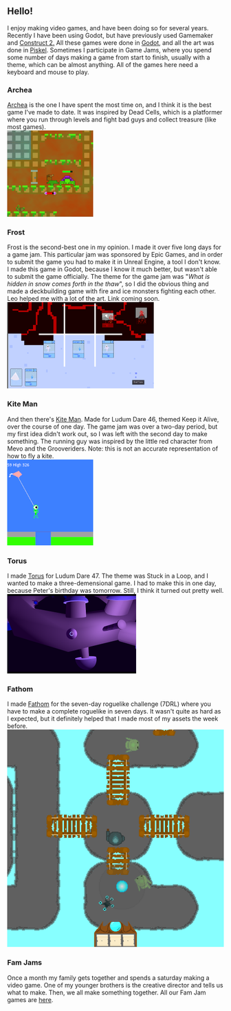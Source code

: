 ## Hello!

I enjoy making video games, and have been doing so for several years. Recently I have been using Godot, but have previously used Gamemaker and [Construct 2.](https://www.construct.net/en/tutorials/beginners-guide-construct-47) All these games were done in [Godot](https://docs.godotengine.org/en/stable/index.html), and all the art was done in [Piskel](https://www.piskelapp.com). Sometimes I participate in Game Jams, where you spend some number of days making a game from start to finish, usually with a theme, which can be almost anything. All of the games here need a keyboard and mouse to play.

### Archea

[Archea][Archea] is the one I have spent the most time on, and I think it is the best game I've made to date. It was inspired by Dead Cells, which is a platformer where you run through levels and fight bad guys and collect treasure (like most games).  
![Archea screenshot](Archea_Screenshot.png)

### Frost

Frost is the second-best one in my opinion. I made it over five long days for a game jam. This particular jam was sponsored by Epic Games, and in order to submit the game you had to make it in Unreal Engine, a tool I don't know. I made this game in Godot, because I know it much better, but wasn't able to submit the game officially. The theme for the game jam was "_What is hidden in snow comes forth in the thaw_", so I did the obvious thing and made a deckbuilding game with fire and ice monsters fighting each other. Leo helped me with a lot of the art. Link coming soon.  
![Frost screenshot](Frost_Screenshot.png)

### Kite Man

And then there's [Kite Man][Kite Man]. Made for Ludum Dare 46, themed Keep it Alive, over the course of one day. The game jam was over a two-day period, but my first idea didn't work out, so I was left with the second day to make something. The running guy was inspired by the little red character from Mevo and the Grooveriders. Note: this is not an accurate representation of how to fly a kite.  
![Kite Man screenshot](Kite_Man_Screenshot.png)

### Torus

I made [Torus][Torus] for Ludum Dare 47. The theme was Stuck in a Loop, and I wanted to make a three-demensional game. I had to make this in one day, because Peter's birthday was tomorrow. Still, I think it turned out pretty well.  
![Torus screenshot](TorusScreenshot.png)

### Fathom

I made [Fathom][Fathom] for the seven-day roguelike challenge (7DRL) where you have to make a complete roguelike in seven days. It wasn't quite as hard as I expected, but it definitely helped that I made most of my assets the week before.  
![Fathom screenshot](Fathom2.png)

### Fam Jams

Once a month my family gets together and spends a saturday making a video game. One of my younger brothers is the creative director and tells us what to make. Then, we all make something together. All our Fam Jam games are [here][Fam Jam].

[Archea]: https://the-alex-g.github.io/Archea
[Frost]: https://the-alex-g.github.io/Frost
[Kite Man]: https://the-alex-g.github.io/LD46
[Torus]: https://the-alex-g.github.io/LD47
[Fathom]: https://the-alex-g.github.io/7DRL_2021/
[Fam Jam]: https://the-g-force.github.io
